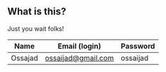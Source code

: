 ## What is this?

Just you wait folks!

<!-- ## Sample Data

To load sample data, run the following command in your terminal:

```bash
npm run sample
```

If you have previously loaded in this data, you can wipe your database 100% clean with:

```bash
npm run blowitallaway
``` -->

|Name|Email (login)|Password|
|---|---|---|
|Ossajad|ossaijad@gmail.com|ossaijad|
